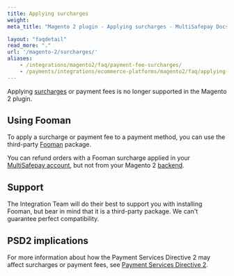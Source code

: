 ```yaml
---
title: Applying surcharges
weight:
meta_title: "Magento 2 plugin - Applying surcharges - MultiSafepay Docs"

layout: "faqdetail"
read_more: "."
url: '/magento-2/surcharges/'
aliases: 
    - /integrations/magento2/faq/payment-fee-surcharges/
    - /payments/integrations/ecommerce-platforms/magento2/faq/applying-surcharges/
---
```


Applying [surcharges](/security-and-legal/payment-regulations/about-surcharges/) or payment fees is no longer supported in the Magento 2 plugin.

## Using Fooman

To apply a surcharge or payment fee to a payment method, you can use the third-party [Fooman](https://store.fooman.co.nz/extensions/magento2) package.

You can refund orders with a Fooman surcharge applied in your [MultiSafepay account](https://merchant.multisafepay.com), but not from your Magento 2 [backend](/glossaries/multisafepay-glossary/#backend). 

## Support

The Integration Team will do their best to support you with installing Fooman, but bear in mind that it is a third-party package. We can't guarantee perfect compatibility.

## PSD2 implications  

For more information about how the Payment Services Directive 2 may affect surcharges or payment fees, see [Payment Services Directive 2](/security-and-legal/payment-regulations/about-payment-service-directive-2).
